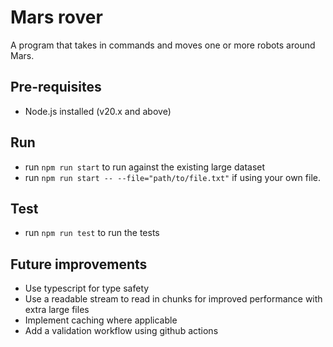 # Mars rover
A program that takes in commands and moves one or more robots around
Mars.

## Pre-requisites
- Node.js installed (v20.x and above)

## Run
- run `npm run start` to run against the existing large dataset
- run `npm run start -- --file="path/to/file.txt"` if using your own file.

## Test
- run `npm run test` to run the tests

## Future improvements
- Use typescript for type safety
- Use a readable stream to read in chunks for improved performance with extra large files
- Implement caching where applicable
- Add a validation workflow using github actions